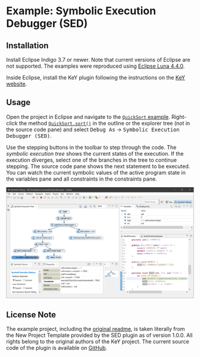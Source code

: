 # Example: Symbolic Execution Debugger (SED)

## Installation

Install Eclipse Indigo 3.7 or newer. Note that current versions of Eclipse are not supported. The examples were reproduced using [Eclipse Luna 4.4.0](https://www.eclipse.org/downloads/packages/release/luna/r).

Inside Eclipse, install the KeY plugin following the instructions on the [KeY website](http://i12www.ira.uka.de/key/eclipse/SED/tutorial.html#installation).

## Usage

Open the project in Eclipse and navigate to the [`QuickSort` example](./src/example2/). Right-click the method [`QuickSort.sort()`](./src/example2/QuickSort.java) in the outline or the explorer tree (not in the source code pane) and select <kbd>Debug As</kbd> → <kbd>Symbolic Execution Debugger (SED)</kbd>.

Use the stepping buttons in the toolbar to step through the code.
The *symbolic execution tree* shows the current states of the execution.
If the execution diverges, select one of the branches in the tree to continue stepping.
The source code pane shows the next statement to be executed.
You can watch the current symbolic values of the active program state in the variables pane and all constraints in the constraints pane.

![SED QuickSort Example](./assets/SED.png)

## License Note

The example project, including the [original readme](./sed-Readme.txt), is taken literally from the New Project Template provided by the SED plugin as of version 1.0.0. All rights belong to the original authors of the KeY project. The current source code of the plugin is available on [GitHub](https://github.com/Flunzmas/gym-autokey/tree/master/key/SymbolicExecutionDebugger).
